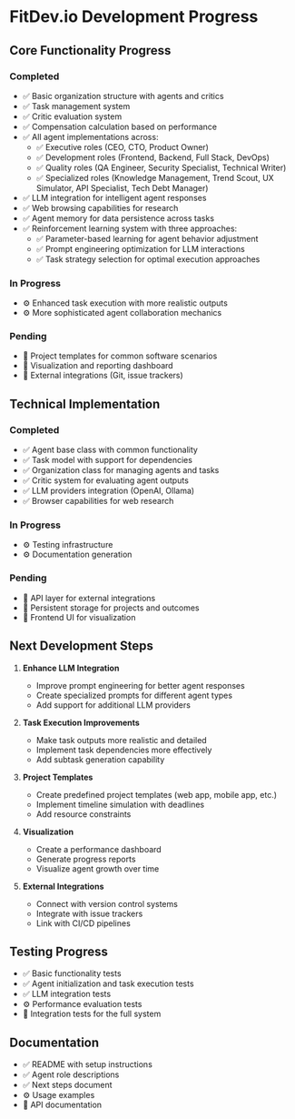 # FitDev.io Development Progress

## Core Functionality Progress

### Completed
- ✅ Basic organization structure with agents and critics
- ✅ Task management system
- ✅ Critic evaluation system
- ✅ Compensation calculation based on performance
- ✅ All agent implementations across:
  - ✅ Executive roles (CEO, CTO, Product Owner)
  - ✅ Development roles (Frontend, Backend, Full Stack, DevOps)
  - ✅ Quality roles (QA Engineer, Security Specialist, Technical Writer)
  - ✅ Specialized roles (Knowledge Management, Trend Scout, UX Simulator, API Specialist, Tech Debt Manager)
- ✅ LLM integration for intelligent agent responses
- ✅ Web browsing capabilities for research
- ✅ Agent memory for data persistence across tasks
- ✅ Reinforcement learning system with three approaches:
  - ✅ Parameter-based learning for agent behavior adjustment
  - ✅ Prompt engineering optimization for LLM interactions
  - ✅ Task strategy selection for optimal execution approaches

### In Progress
- ⚙️ Enhanced task execution with more realistic outputs
- ⚙️ More sophisticated agent collaboration mechanics

### Pending
- 📅 Project templates for common software scenarios
- 📅 Visualization and reporting dashboard
- 📅 External integrations (Git, issue trackers)

## Technical Implementation

### Completed
- ✅ Agent base class with common functionality
- ✅ Task model with support for dependencies
- ✅ Organization class for managing agents and tasks
- ✅ Critic system for evaluating agent outputs
- ✅ LLM providers integration (OpenAI, Ollama)
- ✅ Browser capabilities for web research

### In Progress
- ⚙️ Testing infrastructure
- ⚙️ Documentation generation

### Pending
- 📅 API layer for external integrations
- 📅 Persistent storage for projects and outcomes
- 📅 Frontend UI for visualization

## Next Development Steps

1. **Enhance LLM Integration**
   - Improve prompt engineering for better agent responses
   - Create specialized prompts for different agent types
   - Add support for additional LLM providers

2. **Task Execution Improvements**
   - Make task outputs more realistic and detailed
   - Implement task dependencies more effectively
   - Add subtask generation capability

3. **Project Templates**
   - Create predefined project templates (web app, mobile app, etc.)
   - Implement timeline simulation with deadlines
   - Add resource constraints

4. **Visualization**
   - Create a performance dashboard
   - Generate progress reports
   - Visualize agent growth over time

5. **External Integrations**
   - Connect with version control systems
   - Integrate with issue trackers
   - Link with CI/CD pipelines

## Testing Progress

- ✅ Basic functionality tests
- ✅ Agent initialization and task execution tests
- ✅ LLM integration tests
- ⚙️ Performance evaluation tests
- 📅 Integration tests for the full system

## Documentation

- ✅ README with setup instructions
- ✅ Agent role descriptions
- ✅ Next steps document
- ⚙️ Usage examples
- 📅 API documentation